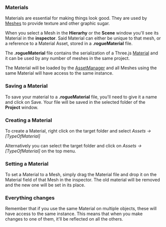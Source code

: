 ### Materials

Materials are essential for making things look good. They are used by [Meshes](https://threejs.org/docs/#api/en/objects/Mesh) to provide texture and other graphic sugar.

When you select a Mesh in the **Hierarhy** or the **Scene** window you'll see its Material in the **inspector**. Said Material can either be unique to that mesh, or a reference to a Material Asset, stored in a **.rogueMaterial** file.

The **.rogueMaterial** file contains the serialization of a Three.js [Material](https://threejs.org/docs/#api/en/materials/Material) and it can be used by any number of meshes in the same project.

The Material will be loaded by the [AssetManager](/Workflow/AssetManager) and all Meshes using the same Material will have access to the same instance.

### Saving a Material

To save your material to a **.rogueMaterial** file, you'll need to give it a name and click on Save. Your file will be saved in the selected folder of the **Project** window.

### Creating a Material

To create a Material, right click on the target folder and select *Assets -> [TypeOfMaterial]*

Alternatively you can select the target folder and click on *Assets -> [TypeOfMaterial]* on the top menu.

### Setting a Material

To set a Material to a Mesh, simply drag the Material file and drop it on the Material field of that Mesh in the inspector. The old material will be removed and the new one will be set in its place.

### Everything changes

Remember that if you use the same Material on multiple objects, these will have access to the same instance. This means that when you make changes to one of them, it'll be reflected on all the others.